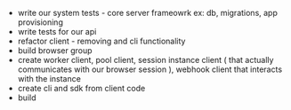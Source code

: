 - write our system tests - core server frameowrk ex: db, migrations, app provisioning
- write tests for our api
- refactor client - removing and cli functionality 
- build browser group 
- create worker client, pool client, session instance client ( that actually communicates with our browser session ), webhook client that interacts with the instance
- create cli and sdk from client code 
- build 